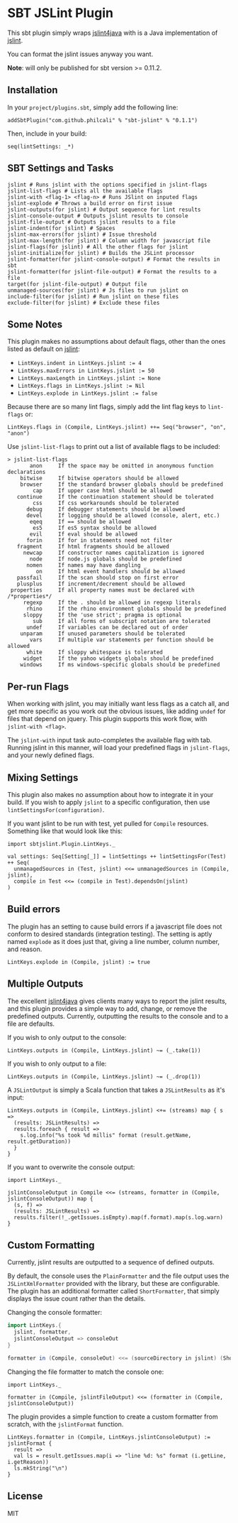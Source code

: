 # SBT JSLint Plugin

This sbt plugin simply wraps [jslint4java][1] with is a Java implementation
of [jslint][2].

You can format the jslint issues anyway you want.

__Note__: will only be published for sbt version >= 0.11.2.

## Installation

In your `project/plugins.sbt`, simply add the following line:

`addSbtPlugin("com.github.philcali" % "sbt-jslint" % "0.1.1")`

Then, include in your build:

`seq(lintSettings: _*)`

## SBT Settings and Tasks

```
jslint # Runs jslint with the options specified in jslint-flags
jslint-list-flags # Lists all the available flags
jslint-with <flag-1> <flag-n> # Runs JSlint on inputed flags
jslint-explode # Throws a build error on first issue
jslint-outputs(for jslint) # Output sequence for lint results
jslint-console-output # Outputs jslint results to console
jslint-file-output # Outputs jslint results to a file
jslint-indent(for jslint) # Spaces
jslint-max-errors(for jslint) # Issue threshold
jslint-max-length(for jslint) # Column width for javascript file
jslint-flags(for jslint) # All the other flags for jslint
jslint-initialize(for jslint) # Builds the JSLint processor
jslint-formatter(for jslint-console-output) # Format the results in sbt
jslint-formatter(for jslint-file-output) # Format the results to a file
target(for jslint-file-output) # Output file
unmanaged-sources(for jslint) # Js files to run jslint on
include-filter(for jslint) # Run jslint on these files
exclude-filter(for jslint) # Exclude these files
```

## Some Notes

This plugin makes no assumptions about default flags, other than the ones listed
as default on [jslint][2]:

- `LintKeys.indent in LintKeys.jslint := 4`
- `LintKeys.maxErrors in LintKeys.jslint := 50`
- `LintKeys.maxLength in LintKeys.jslint := None`
- `LintKeys.flags in LintKeys.jslint := Nil`
- `LintKeys.explode in LintKeys.jslint := false`

Because there are so many lint flags, simply add the lint flag keys to
`lint-flags` or:

```
LintKeys.flags in (Compile, LintKeys.jslint) ++= Seq("browser", "on", "anon")
```

Use `jslint-list-flags` to print out a list of available flags to be included:

```
> jslint-list-flags
       anon     If the space may be omitted in anonymous function declarations
    bitwise     If bitwise operators should be allowed
    browser     If the standard browser globals should be predefined
        cap     If upper case html should be allowed
   continue     If the continuation statement should be tolerated
        css     If css workarounds should be tolerated
      debug     If debugger statements should be allowed
      devel     If logging should be allowed (console, alert, etc.)
       eqeq     If == should be allowed
        es5     If es5 syntax should be allowed
       evil     If eval should be allowed
      forin     If for in statements need not filter
   fragment     If html fragments should be allowed
     newcap     If constructor names capitalization is ignored
       node     If node.js globals should be predefined
      nomen     If names may have dangling _
         on     If html event handlers should be allowed
   passfail     If the scan should stop on first error
   plusplus     If increment/decrement should be allowed
 properties     If all property names must be declared with /*properties*/
     regexp     If the . should be allowed in regexp literals
      rhino     If the rhino environment globals should be predefined
     sloppy     If the 'use strict'; pragma is optional
        sub     If all forms of subscript notation are tolerated
      undef     If variables can be declared out of order
    unparam     If unused parameters should be tolerated
       vars     If multiple var statements per function should be allowed
      white     If sloppy whitespace is tolerated
     widget     If the yahoo widgets globals should be predefined
    windows     If ms windows-specific globals should be predefined
```

## Per-run Flags

When working with jslint, you may initially want less flags as a
catch all, and get more specific as you work out the obvious issues, like
adding `undef` for files that depend on jquery. This plugin supports this
work flow, with `jslint-with <flag>`.

The `jslint-with` input task auto-completes the available flag with tab.
Running jslint in this manner, will load your predefined flags in `jslint-flags`,
and your newly defined flags.

## Mixing Settings

This plugin also makes no assumption about how to integrate it in your build.
If you wish to apply `jslint` to a specific configuration, then use
`lintSettingsFor(configuration)`.

If you want jslint to be run with test, yet pulled for `Compile` resources.
Something like that would look like this:

```
import sbtjslint.Plugin.LintKeys._

val settings: Seq[Setting[_]] = lintSettings ++ lintSettingsFor(Test) ++ Seq(
  unmanagedSources in (Test, jslint) <<= unmanagedSources in (Compile, jslint),
  compile in Test <<= (compile in Test).dependsOn(jslint)
)
```

## Build errors

The plugin has an setting to cause build errors if a javascript file does not
conform to desired standards (integration testing). The setting is aptly named
`explode` as it does just that, giving a line number, column number, and reason.

```
LintKeys.explode in (Compile, jslint) := true
```

## Multiple Outputs

The excellent [jslint4java][1] gives clients many ways to report the jslint
results, and this plugin provides a simple way to add, change, or remove
the predefined outputs. Currently, outputting the results to the console and
to a file are defaults.

If you wish to only output to the console:

`LintKeys.outputs in (Compile, LintKeys.jslint) ~= (_.take(1))`

If you wish to only output to a file:

`LintKeys.outputs in (Compile, LintKeys.jslint) ~= (_.drop(1))`

A `JSLintOutput` is simply a Scala function that takes a `JSLintResults` as
it's input:

```
LintKeys.outputs in (Compile, LintKeys.jslint) <+= (streams) map { s =>
  (results: JSLintResults) =>
  results.foreach { result =>
    s.log.info("%s took %d millis" format (result.getName, result.getDuration))
  }
}
```

If you want to overwrite the console output:

```
import LintKeys._

jslintConsoleOutput in Compile <<= (streams, formatter in (Compile, jslintConsoleOutput)) map {
  (s, f) =>
  (results: JSLintResults) =>
  results.filter(!_.getIssues.isEmpty).map(f.format).map(s.log.warn)
}
```

## Custom Formatting

Currently, jslint results are outputted to a sequence of defined outputs.

By default, the console uses the `PlainFormatter` and the file output uses the
`JSLintXmlFormatter` provided with the library, but these are configurable.
The plugin has an additional formatter called `ShortFormatter`, that simply
displays the issue count rather than the details.

Changing the console formatter:

``` scala
import LintKeys.{
  jslint, formatter,
  jslintConsoleOutput => consoleOut
}

formatter in (Compile, consoleOut) <<= (sourceDirectory in jslint) (ShortFormatter)
```

Changing the file formatter to match the console one:

```
import LintKeys._

formatter in (Compile, jslintFileOutput) <<= (formatter in (Compile, jslintConsoleOutput))
```

The plugin provides a simple function to create a custom formatter from scratch,
with the `jslintFormat` function.

```
LintKeys.formatter in (Compile, LintKeys.jslintConsoleOutput) := jslintFormat {
  result =>
  val ls = result.getIssues.map(i => "line %d: %s" format (i.getLine, i.getReason))
  ls.mkString("\n")
}
```

## License

MIT

[1]: https://github.com/happygiraffe/jslint4java
[2]: http://jslint.com/

